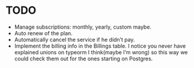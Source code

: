 # TODO

- Manage subscriptions: monthly, yearly, custom maybe.
- Auto renew of the plan.
- Automatically cancel the service if he didn’t pay.
- Implement the billing info in the Billings table. I notice you never have explained unions on typeorm I think(maybe I’m wrong) so this way we could check them out for the ones starting on Postgres.
